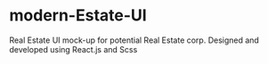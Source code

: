 # modern-Estate-UI
Real Estate UI mock-up for potential Real Estate corp. Designed and developed using React.js  and Scss
